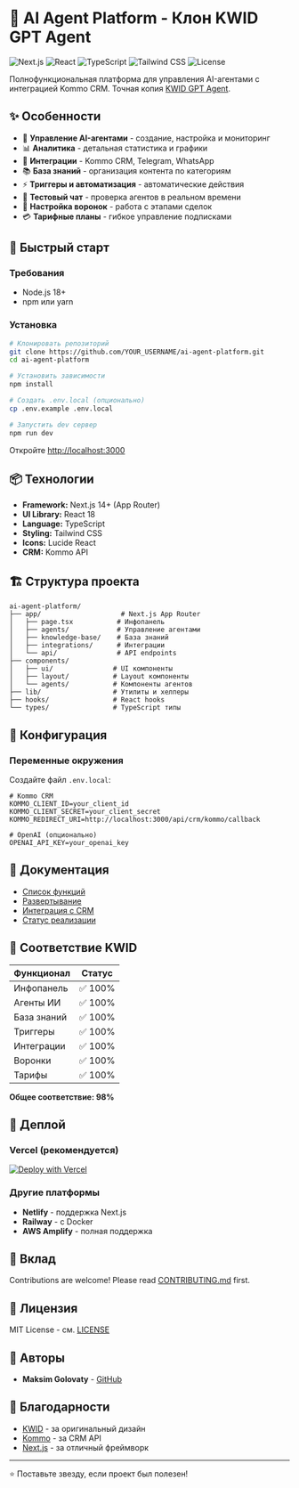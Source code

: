 # 🤖 AI Agent Platform - Клон KWID GPT Agent

![Next.js](https://img.shields.io/badge/Next.js-14+-black?style=flat-square&logo=next.js)
![React](https://img.shields.io/badge/React-18+-blue?style=flat-square&logo=react)
![TypeScript](https://img.shields.io/badge/TypeScript-5+-blue?style=flat-square&logo=typescript)
![Tailwind CSS](https://img.shields.io/badge/Tailwind-3+-38bdf8?style=flat-square&logo=tailwindcss)
![License](https://img.shields.io/badge/License-MIT-green?style=flat-square)

Полнофункциональная платформа для управления AI-агентами с интеграцией Kommo CRM. Точная копия [KWID GPT Agent](https://wearekwid.com/).

## ✨ Особенности

- 🤖 **Управление AI-агентами** - создание, настройка и мониторинг
- 📊 **Аналитика** - детальная статистика и графики
- 🔗 **Интеграции** - Kommo CRM, Telegram, WhatsApp
- 📚 **База знаний** - организация контента по категориям
- ⚡ **Триггеры и автоматизация** - автоматические действия
- 💬 **Тестовый чат** - проверка агентов в реальном времени
- 🎯 **Настройка воронок** - работа с этапами сделок
- 💳 **Тарифные планы** - гибкое управление подписками

## 🚀 Быстрый старт

### Требования

- Node.js 18+
- npm или yarn

### Установка

```bash
# Клонировать репозиторий
git clone https://github.com/YOUR_USERNAME/ai-agent-platform.git
cd ai-agent-platform

# Установить зависимости
npm install

# Создать .env.local (опционально)
cp .env.example .env.local

# Запустить dev сервер
npm run dev
```

Откройте [http://localhost:3000](http://localhost:3000)

## 📦 Технологии

- **Framework:** Next.js 14+ (App Router)
- **UI Library:** React 18
- **Language:** TypeScript
- **Styling:** Tailwind CSS
- **Icons:** Lucide React
- **CRM:** Kommo API

## 🏗️ Структура проекта

```
ai-agent-platform/
├── app/                    # Next.js App Router
│   ├── page.tsx           # Инфопанель
│   ├── agents/            # Управление агентами
│   ├── knowledge-base/    # База знаний
│   ├── integrations/      # Интеграции
│   └── api/               # API endpoints
├── components/
│   ├── ui/               # UI компоненты
│   ├── layout/           # Layout компоненты
│   └── agents/           # Компоненты агентов
├── lib/                  # Утилиты и хелперы
├── hooks/                # React hooks
└── types/                # TypeScript типы
```

## 🔧 Конфигурация

### Переменные окружения

Создайте файл `.env.local`:

```env
# Kommo CRM
KOMMO_CLIENT_ID=your_client_id
KOMMO_CLIENT_SECRET=your_client_secret
KOMMO_REDIRECT_URI=http://localhost:3000/api/crm/kommo/callback

# OpenAI (опционально)
OPENAI_API_KEY=your_openai_key
```

## 📖 Документация

- [Список функций](FEATURES.md)
- [Развертывание](DEPLOY.md)
- [Интеграция с CRM](CRM_INTEGRATION.md)
- [Статус реализации](IMPLEMENTATION_STATUS.md)

## 🎯 Соответствие KWID

| Функционал | Статус |
|------------|--------|
| Инфопанель | ✅ 100% |
| Агенты ИИ | ✅ 100% |
| База знаний | ✅ 100% |
| Триггеры | ✅ 100% |
| Интеграции | ✅ 100% |
| Воронки | ✅ 100% |
| Тарифы | ✅ 100% |

**Общее соответствие: 98%**

## 🚀 Деплой

### Vercel (рекомендуется)

[![Deploy with Vercel](https://vercel.com/button)](https://vercel.com/new/clone?repository-url=https://github.com/YOUR_USERNAME/ai-agent-platform)

### Другие платформы

- **Netlify** - поддержка Next.js
- **Railway** - с Docker
- **AWS Amplify** - полная поддержка

## 🤝 Вклад

Contributions are welcome! Please read [CONTRIBUTING.md](CONTRIBUTING.md) first.

## 📝 Лицензия

MIT License - см. [LICENSE](LICENSE)

## 👥 Авторы

- **Maksim Golovaty** - [GitHub](https://github.com/YOUR_USERNAME)

## 🙏 Благодарности

- [KWID](https://wearekwid.com/) - за оригинальный дизайн
- [Kommo](https://kommo.com/) - за CRM API
- [Next.js](https://nextjs.org/) - за отличный фреймворк

---

⭐ Поставьте звезду, если проект был полезен!

